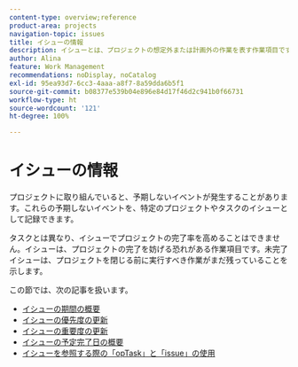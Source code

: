 ```yaml
---
content-type: overview;reference
product-area: projects
navigation-topic: issues
title: イシューの情報
description: イシューとは、プロジェクトの想定外または計画外の作業を表す作業項目です。次の記事には、イシューに関する情報が含まれています。
author: Alina
feature: Work Management
recommendations: noDisplay, noCatalog
exl-id: 95ea93d7-6cc3-4aaa-a8f7-8a59dda6b5f1
source-git-commit: b08377e539b04e896e84d17f46d2c941b0f66731
workflow-type: ht
source-wordcount: '121'
ht-degree: 100%

---
```


# イシューの情報

プロジェクトに取り組んでいると、予期しないイベントが発生することがあります。これらの予期しないイベントを、特定のプロジェクトやタスクのイシューとして記録できます。

タスクとは異なり、イシューでプロジェクトの完了率を高めることはできません。イシューは、プロジェクトの完了を妨げる恐れがある作業項目です。未完了イシューは、プロジェクトを閉じる前に実行すべき作業がまだ残っていることを示します。

この節では、次の記事を扱います。

* [イシューの期間の概要](../../../manage-work/issues/issue-information/issue-duration.md)
* [イシューの優先度の更新](../../../manage-work/issues/issue-information/update-issue-priority.md)
* [イシューの重要度の更新](../../../manage-work/issues/issue-information/update-issue-severity.md)
* [イシューの予定完了日の概要](../../../manage-work/issues/issue-information/issue-planned-completion-date.md)
* [イシューを参照する際の「opTask」と「issue」の使用](../../../manage-work/issues/issue-information/use-optask-instead-of-issue.md)
